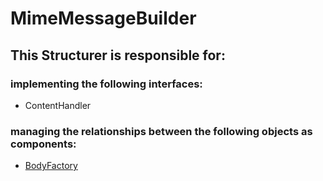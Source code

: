 # MimeMessageBuilder
## This Structurer is responsible for:
### implementing the following interfaces:
* ContentHandler
### managing the relationships between the following objects as components:
* [BodyFactory](../ServiceProviders/BodyFactory.md) 
